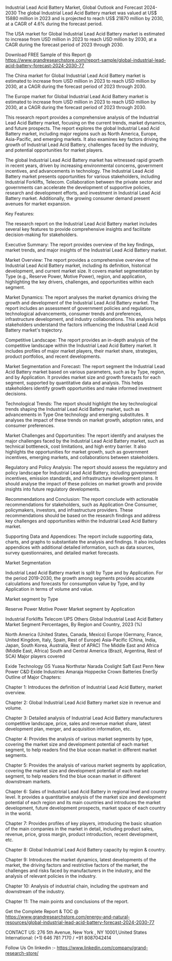 Industrial Lead Acid Battery Market, Global Outlook and Forecast 2024-2030
The global Industrial Lead Acid Battery market was valued at US$ 15880 million in 2023 and is projected to reach US$ 21870 million by 2030, at a CAGR of 4.6% during the forecast period.

The USA market for Global Industrial Lead Acid Battery market is estimated to increase from USD million in 2023 to reach USD million by 2030, at a CAGR during the forecast period of 2023 through 2030.

Download FREE Sample of this Report @ https://www.grandresearchstore.com/report-sample/global-industrial-lead-acid-battery-forecast-2024-2030-77

The China market for Global Industrial Lead Acid Battery market is estimated to increase from USD million in 2023 to reach USD million by 2030, at a CAGR during the forecast period of 2023 through 2030.

The Europe market for Global Industrial Lead Acid Battery market is estimated to increase from USD million in 2023 to reach USD million by 2030, at a CAGR during the forecast period of 2023 through 2030.

This research report provides a comprehensive analysis of the Industrial Lead Acid Battery market, focusing on the current trends, market dynamics, and future prospects. The report explores the global Industrial Lead Acid Battery market, including major regions such as North America, Europe, Asia-Pacific, and emerging markets. It also examines key factors driving the growth of Industrial Lead Acid Battery, challenges faced by the industry, and potential opportunities for market players.

The global Industrial Lead Acid Battery market has witnessed rapid growth in recent years, driven by increasing environmental concerns, government incentives, and advancements in technology. The Industrial Lead Acid Battery market presents opportunities for various stakeholders, including Industrial Forklifts, Telecom. Collaboration between the private sector and governments can accelerate the development of supportive policies, research and development efforts, and investment in Industrial Lead Acid Battery market. Additionally, the growing consumer demand present avenues for market expansion.

Key Features:

The research report on the Industrial Lead Acid Battery market includes several key features to provide comprehensive insights and facilitate decision-making for stakeholders.

Executive Summary: The report provides overview of the key findings, market trends, and major insights of the Industrial Lead Acid Battery market.

Market Overview: The report provides a comprehensive overview of the Industrial Lead Acid Battery market, including its definition, historical development, and current market size. It covers market segmentation by Type (e.g., Reserve Power, Motive Power), region, and application, highlighting the key drivers, challenges, and opportunities within each segment.

Market Dynamics: The report analyses the market dynamics driving the growth and development of the Industrial Lead Acid Battery market. The report includes an assessment of government policies and regulations, technological advancements, consumer trends and preferences, infrastructure development, and industry collaborations. This analysis helps stakeholders understand the factors influencing the Industrial Lead Acid Battery market's trajectory.

Competitive Landscape: The report provides an in-depth analysis of the competitive landscape within the Industrial Lead Acid Battery market. It includes profiles of major market players, their market share, strategies, product portfolios, and recent developments.

Market Segmentation and Forecast: The report segment the Industrial Lead Acid Battery market based on various parameters, such as by Type, region, and by Application. It provides market size and growth forecasts for each segment, supported by quantitative data and analysis. This helps stakeholders identify growth opportunities and make informed investment decisions.

Technological Trends: The report should highlight the key technological trends shaping the Industrial Lead Acid Battery market, such as advancements in Type One technology and emerging substitutes. It analyses the impact of these trends on market growth, adoption rates, and consumer preferences.

Market Challenges and Opportunities: The report identify and analyses the major challenges faced by the Industrial Lead Acid Battery market, such as technical bottleneck, cost limitations, and high entry barrier. It also highlights the opportunities for market growth, such as government incentives, emerging markets, and collaborations between stakeholders.

Regulatory and Policy Analysis: The report should assess the regulatory and policy landscape for Industrial Lead Acid Battery, including government incentives, emission standards, and infrastructure development plans. It should analyse the impact of these policies on market growth and provide insights into future regulatory developments.

Recommendations and Conclusion: The report conclude with actionable recommendations for stakeholders, such as Application One Consumer, policymakers, investors, and infrastructure providers. These recommendations should be based on the research findings and address key challenges and opportunities within the Industrial Lead Acid Battery market.

Supporting Data and Appendices: The report include supporting data, charts, and graphs to substantiate the analysis and findings. It also includes appendices with additional detailed information, such as data sources, survey questionnaires, and detailed market forecasts.

Market Segmentation

Industrial Lead Acid Battery market is split by Type and by Application. For the period 2019-2030, the growth among segments provides accurate calculations and forecasts for consumption value by Type, and by Application in terms of volume and value.

Market segment by Type

Reserve Power
Motive Power
Market segment by Application

Industrial Forklifts
Telecom
UPS
Others
Global Industrial Lead Acid Battery Market Segment Percentages, By Region and Country, 2023 (%)

North America (United States, Canada, Mexico)
Europe (Germany, France, United Kingdom, Italy, Spain, Rest of Europe)
Asia-Pacific (China, India, Japan, South Korea, Australia, Rest of APAC)
The Middle East and Africa (Middle East, Africa)
South and Central America (Brazil, Argentina, Rest of SCA)
Major players covered

Exide Technology
GS Yuasa
Northstar
Narada
Coslight
Saft
East Penn
New Power
C&D
Exide Industries
Amaraja
Hoppecke
Crown Batteries
EnerSy
Outline of Major Chapters:

Chapter 1: Introduces the definition of Industrial Lead Acid Battery, market overview.

Chapter 2: Global Industrial Lead Acid Battery market size in revenue and volume.

Chapter 3: Detailed analysis of Industrial Lead Acid Battery manufacturers competitive landscape, price, sales and revenue market share, latest development plan, merger, and acquisition information, etc.

Chapter 4: Provides the analysis of various market segments by type, covering the market size and development potential of each market segment, to help readers find the blue ocean market in different market segments.

Chapter 5: Provides the analysis of various market segments by application, covering the market size and development potential of each market segment, to help readers find the blue ocean market in different downstream markets.

Chapter 6: Sales of Industrial Lead Acid Battery in regional level and country level. It provides a quantitative analysis of the market size and development potential of each region and its main countries and introduces the market development, future development prospects, market space of each country in the world.

Chapter 7: Provides profiles of key players, introducing the basic situation of the main companies in the market in detail, including product sales, revenue, price, gross margin, product introduction, recent development, etc.

Chapter 8: Global Industrial Lead Acid Battery capacity by region & country.

Chapter 9: Introduces the market dynamics, latest developments of the market, the driving factors and restrictive factors of the market, the challenges and risks faced by manufacturers in the industry, and the analysis of relevant policies in the industry.

Chapter 10: Analysis of industrial chain, including the upstream and downstream of the industry.

Chapter 11: The main points and conclusions of the report.

Get the Complete Report & TOC @ https://www.grandresearchstore.com/energy-and-natural-resources/global-industrial-lead-acid-battery-forecast-2024-2030-77

CONTACT US:
276 5th Avenue, New York , NY 10001,United States
International: (+1) 646 781 7170 / +91 8087042414

Follow Us On linkedin :- https://www.linkedin.com/company/grand-research-store/
